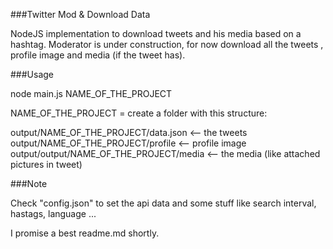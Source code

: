###Twitter Mod & Download Data

NodeJS implementation to download tweets and his media based on a hashtag.
Moderator is under construction, for now download all the tweets , profile image and media (if the tweet has).

###Usage

node main.js NAME_OF_THE_PROJECT

NAME_OF_THE_PROJECT = create a folder with this structure:

output/NAME_OF_THE_PROJECT/data.json <-- the tweets
output/NAME_OF_THE_PROJECT/profile <-- profile image
output/output/NAME_OF_THE_PROJECT/media <-- the media (like attached pictures in tweet)

###Note

Check "config.json" to set the api data and some stuff like search interval, hastags, language ...

I promise a best readme.md shortly.

